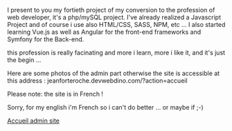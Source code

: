 I present to you my fortieth project of my conversion to the profession of web developer, it's a php/mySQL project.
I've already realized a Javascript Project and of course i use also HTML/CSS, SASS, NPM, etc ...
I also started learning Vue.js as well as Angular for the front-end frameworks and Symfony for the Back-end.

this profession is really facinating and more i learn, more i like it, and it's just the begin ...

Here are some photos of the admin part otherwise the site is accessible at this address : jeanforteroche.devwebdino.com/?action=accueil

Please note: the site is in French !

Sorry, for my english i'm French so i can't do better ... or maybe if ;-)

[Accueil admin site](PUBLIC/PICTURES/adminHome.jpg)